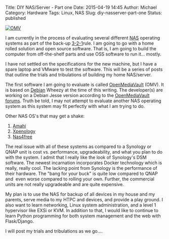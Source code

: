 Title: DIY NAS/Server - Part one
Date: 2015-04-19 14:45
Author: Michael
Category: Hardware 
Tags: Linux, NAS
Slug: diy-nasserver-part-one
Status: published

[![OMV](http://mmartinez.us/wp-content/uploads/2015/04/OMV-300x122.png)](http://mmartinez.us/wp-content/uploads/2015/04/OMV.png)

I am currently in the process of evaluating several different
[NAS](http://en.wikipedia.org/wiki/Network-attached_storage) operating
systems as part of the back-up
[3-2-1](http://blog.trendmicro.com/trendlabs-security-intelligence/world-backup-day-the-3-2-1-rule/)rule.
I am going to go with a home rolled solution and open source software.
That is, I am going to build the computer from off-the-shelf parts and
use OSS software to run it... mostly.

I have not settled on the specifications for the new machine, but I have
a spare laptop and VMware to test the software. This will be a series of
posts that outline the trials and tribulations of building my home
NAS/server.

The first software I am going to evaluate is called
[OpenMediaVault](http://www.openmediavault.org/) (OMV). It is based on
[Debian](https://www.debian.org/) Wheezy at the time of this writing.
The developer(s) are working on a Debian Jesse version according to the
[OpenMediaVault
forums](http://forums.openmediavault.org/index.php/BoardList/). Truth be
told, I may not attempt to evaluate another NAS operating system as this
system may fit perfectly with what I am trying to do.

Other NAS OS's that may get a shake:

1.  [Amahi](https://www.amahi.org/)
2.  [Xpenology](http://xpenology.com/)
3.  [Nas4free](http://www.nas4free.org/)

The real issue with all of these systems as compared to a Synology or
QNAP unit is cost vs. performance, upgradeability, and what you plan to
do with the system. I admit that I really like the look of Synology's
DSM software. The newest incarnation incorporates Docker technology
which is really, really cool. The lacking point from Synology is the
performance of their hardware. The "bang for your buck" is quite low
compared to QNAP and  even worse compared to rolling your own. Further,
the commercial units are not really upgradeable and are quite expensive.

My plan is to use the NAS for backup of all devices in my house and my
parents, serve media to my HTPC and devices, and provide a play ground.
I also want to learn networking, Linux system administration, and a
level 1 hypervisor like EXSi or KVM. In addition to that, I would like
to continue to learn Python programming for both system management and
the web with Flask/Django.

I will post my trials and tribulations as we go....
